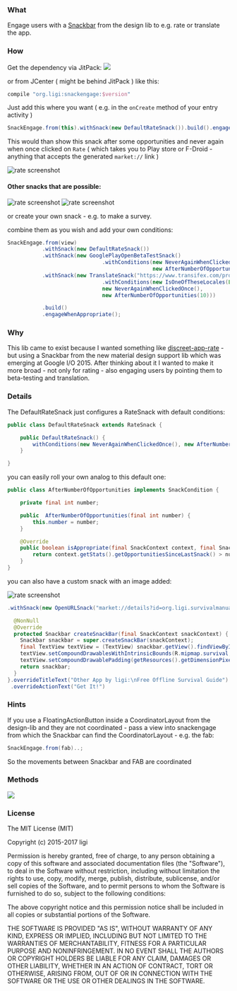 ### What

Engage users with a [Snackbar][material-snackbars] from the design lib to e.g. rate or translate the app.

### How

Get the dependency via JitPack: [![](https://jitpack.io/v/ligi/snackengage.svg)](https://jitpack.io/#ligi/snackengage)

or from JCenter ( might be behind JitPack ) like this:
```groovy
compile "org.ligi:snackengage:$version"
```

Just add this where you want ( e.g. in the `onCreate` method of your entry activity )

```java
SnackEngage.from(this).withSnack(new DefaultRateSnack()).build().engageWhenAppropriate();
```

This would than show this snack after some opportunities and never again when once clicked on `Rate` ( which takes you to Play store or F-Droid - anything that accepts the generated `market://` link )

![rate screenshot](doc/screenshots/rate_small.png)

#### Other snacks that are possible:
![rate screenshot](doc/screenshots/betatest_small.png) ![rate screenshot](doc/screenshots/translate_small.png)

or create your own snack - e.g. to make a survey.

combine them as you wish and add your own conditions:

```java
SnackEngage.from(view)
           .withSnack(new DefaultRateSnack())
           .withSnack(new GooglePlayOpenBetaTestSnack()
                              .withConditions(new NeverAgainWhenClickedOnce(),
                                              new AfterNumberOfOpportunities(42)))
           .withSnack(new TranslateSnack("https://www.transifex.com/projects/p/snackengage")
                              .withConditions(new IsOneOfTheseLocales(Locale.CANADA),
                              new NeverAgainWhenClickedOnce(),
                              new AfterNumberOfOpportunities(10)))

           .build()
           .engageWhenAppropriate();
```

### Why

This lib came to exist because I wanted something like [discreet-app-rate](https://github.com/PomepuyN/discreet-app-rate) - but using a Snackbar from the new material design support lib which was emerging at Google I/O 2015.
After thinking about it I wanted to make it more broad - not only for rating - also engaging users by pointing them to beta-testing and translation.

### Details

The DefaultRateSnack just configures a RateSnack with default conditions:

```java
public class DefaultRateSnack extends RateSnack {

    public DefaultRateSnack() {
        withConditions(new NeverAgainWhenClickedOnce(), new AfterNumberOfOpportunities(5));
    }

}
```

you can easily roll your own analog to this default one:

```java
public class AfterNumberOfOpportunities implements SnackCondition {

    private final int number;

    public  AfterNumberOfOpportunities(final int number) {
        this.number = number;
    }

    @Override
    public boolean isAppropriate(final SnackContext context, final Snack snack) {
        return context.getStats().getOpportunitiesSinceLastSnack() > number;
    }
}
```

you can also have a custom snack with an image added:

![rate screenshot](doc/screenshots/with_icon_small.png)

```java
.withSnack(new OpenURLSnack("market://details?id=org.ligi.survivalmanual", "survival") {

  @NonNull
  @Override
  protected Snackbar createSnackBar(final SnackContext snackContext) {
    Snackbar snackbar = super.createSnackBar(snackContext);
    final TextView textView = (TextView) snackbar.getView().findViewById(android.support.design.R.id.snackbar_text);
    textView.setCompoundDrawablesWithIntrinsicBounds(R.mipmap.survival, 0, 0, 0);
    textView.setCompoundDrawablePadding(getResources().getDimensionPixelOffset(R.dimen.rhythm));
    return snackbar;
  }
}.overrideTitleText("Other App by ligi:\nFree Offline Survival Guide")
 .overrideActionText("Get It!")
```

### Hints

If you use a FloatingActionButton inside a CoordinatorLayout from the design-lib and they are not coordinated - pass a view into snackengage from which the Snackbar can find the CoordinatorLayout - e.g. the fab:

```java
SnackEngage.from(fab)..;
```

So the movements between Snackbar and FAB are coordinated

### Methods

<a href="http://www.methodscount.com/?lib=org.ligi%3Asnackengage%3A0.5"><img src="https://img.shields.io/badge/Methods and size-core: 124 | deps: 19823 | 33 KB-e91e63.svg"></img></a>

### License
The MIT License (MIT)

Copyright (c) 2015-2017 ligi

Permission is hereby granted, free of charge, to any person obtaining a copy
of this software and associated documentation files (the "Software"), to deal
in the Software without restriction, including without limitation the rights
to use, copy, modify, merge, publish, distribute, sublicense, and/or sell
copies of the Software, and to permit persons to whom the Software is
furnished to do so, subject to the following conditions:

The above copyright notice and this permission notice shall be included in all
copies or substantial portions of the Software.

THE SOFTWARE IS PROVIDED "AS IS", WITHOUT WARRANTY OF ANY KIND, EXPRESS OR
IMPLIED, INCLUDING BUT NOT LIMITED TO THE WARRANTIES OF MERCHANTABILITY,
FITNESS FOR A PARTICULAR PURPOSE AND NONINFRINGEMENT. IN NO EVENT SHALL THE
AUTHORS OR COPYRIGHT HOLDERS BE LIABLE FOR ANY CLAIM, DAMAGES OR OTHER
LIABILITY, WHETHER IN AN ACTION OF CONTRACT, TORT OR OTHERWISE, ARISING FROM,
OUT OF OR IN CONNECTION WITH THE SOFTWARE OR THE USE OR OTHER DEALINGS IN THE
SOFTWARE.



[material-snackbars]: https://material.io/guidelines/components/snackbars-toasts.html

